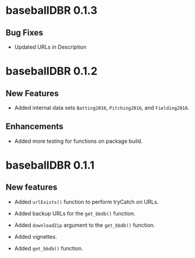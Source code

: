 # baseballDBR 0.1.3

## Bug Fixes

* Updated URLs in Description

# baseballDBR 0.1.2

## New Features

* Added internal data sets `Batting2016`, `Pitching2016`, and `Fielding2016`.

## Enhancements

* Added more testing for functions on package build.

# baseballDBR 0.1.1

## New features

* Added `urlExists()` function to perform tryCatch on URLs.

* Added backup URLs for the `get_bbdb()` function.

* Added `downloadZip` argument to the `get_bbdb()` function.

* Added vignettes.

* Added `get_bbdb()` function.
